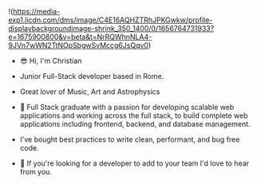 !(https://media-exp1.licdn.com/dms/image/C4E16AQHZTRhJPKGwkw/profile-displaybackgroundimage-shrink_350_1400/0/1656764731933?e=1675900800&v=beta&t=NrRQWhnNLA4-9JVn7wWN2TtNOpSbgwSvMccg6JsQqv0)
- 😎 Hi, I'm Christian
- Junior Full-Stack developer based in Rome. 
- Great lover of Music, Art and Astrophysics

- 🥇 Full Stack graduate with a passion for developing scalable web applications and working across the full stack, to build complete web applications including frontend, backend, and database management.
- I've bought best practices to write clean, performant, and bug free code.

- 💪 If you're looking for a developer to add to your team I'd love to hear from you.
